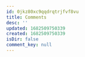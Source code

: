```yaml
---
id: 0jkz80xc9qqdrqtrjfvf8vu
title: Comments
desc: ''
updated: 1682509750339
created: 1682509750339
isDir: false
comment_key: null
---
```


